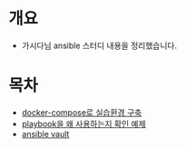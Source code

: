 # 개요
* 가시다님 ansible 스터디 내용을 정리했습니다.

# 목차
* [docker-compose로 실습환경 구축](./install/)
* [playbook을 왜 사용하는지 확인 예제](./examples/playbook_quickstart/)
* [ansible vault](./examples/playbook_ansible_vault/)
